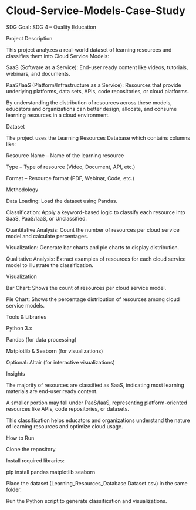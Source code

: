 # Cloud-Service-Models-Case-Study
SDG Goal: SDG 4 – Quality Education

Project Description

This project analyzes a real-world dataset of learning resources and classifies them into Cloud Service Models:

SaaS (Software as a Service): End-user ready content like videos, tutorials, webinars, and documents.

PaaS/IaaS (Platform/Infrastructure as a Service): Resources that provide underlying platforms, data sets, APIs, code repositories, or cloud platforms.

By understanding the distribution of resources across these models, educators and organizations can better design, allocate, and consume learning resources in a cloud environment.

Dataset

The project uses the Learning Resources Database which contains columns like:

Resource Name – Name of the learning resource

Type – Type of resource (Video, Document, API, etc.)

Format – Resource format (PDF, Webinar, Code, etc.)

Methodology

Data Loading: Load the dataset using Pandas.

Classification: Apply a keyword-based logic to classify each resource into SaaS, PaaS/IaaS, or Unclassified.

Quantitative Analysis: Count the number of resources per cloud service model and calculate percentages.

Visualization: Generate bar charts and pie charts to display distribution.

Qualitative Analysis: Extract examples of resources for each cloud service model to illustrate the classification.

Visualization

Bar Chart: Shows the count of resources per cloud service model.

Pie Chart: Shows the percentage distribution of resources among cloud service models.

Tools & Libraries

Python 3.x

Pandas (for data processing)

Matplotlib & Seaborn (for visualizations)

Optional: Altair (for interactive visualizations)

Insights

The majority of resources are classified as SaaS, indicating most learning materials are end-user ready content.

A smaller portion may fall under PaaS/IaaS, representing platform-oriented resources like APIs, code repositories, or datasets.

This classification helps educators and organizations understand the nature of learning resources and optimize cloud usage.

How to Run

Clone the repository.

Install required libraries:

pip install pandas matplotlib seaborn


Place the dataset (Learning_Resources_Database Dataset.csv) in the same folder.

Run the Python script to generate classification and visualizations.
